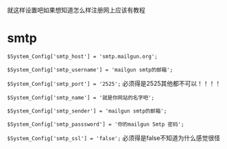 就这样设置吧如果想知道怎么样注册网上应该有教程

# smtp
`$System_Config['smtp_host'] = 'smtp.mailgun.org';`

`$System_Config['smtp_username'] = 'mailgun smtp的邮箱';`

`$System_Config['smtp_port'] = '2525';`  必须得是2525其他都不可以！！！！

`$System_Config['smtp_name'] = '就是你网站的名字吧';`

`$System_Config['smtp_sender'] = 'mailgun smtp的邮箱';`

`$System_Config['smtp_passsword'] = '你的mailgun Smtp 密码';`

`$System_Config['smtp_ssl'] = 'false';` 必须得是false不知道为什么感觉很怪